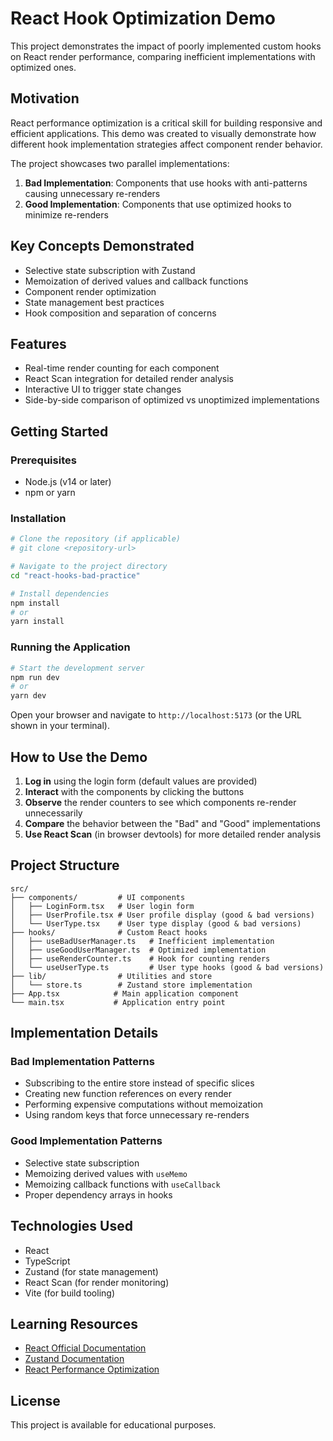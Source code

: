 # React Hook Optimization Demo

This project demonstrates the impact of poorly implemented custom hooks on React render performance, comparing inefficient implementations with optimized ones.

## Motivation

React performance optimization is a critical skill for building responsive and efficient applications. This demo was created to visually demonstrate how different hook implementation strategies affect component render behavior.

The project showcases two parallel implementations:

1. **Bad Implementation**: Components that use hooks with anti-patterns causing unnecessary re-renders
2. **Good Implementation**: Components that use optimized hooks to minimize re-renders

## Key Concepts Demonstrated

- Selective state subscription with Zustand
- Memoization of derived values and callback functions
- Component render optimization
- State management best practices
- Hook composition and separation of concerns

## Features

- Real-time render counting for each component
- React Scan integration for detailed render analysis
- Interactive UI to trigger state changes
- Side-by-side comparison of optimized vs unoptimized implementations

## Getting Started

### Prerequisites

- Node.js (v14 or later)
- npm or yarn

### Installation

```bash
# Clone the repository (if applicable)
# git clone <repository-url>

# Navigate to the project directory
cd "react-hooks-bad-practice"

# Install dependencies
npm install
# or
yarn install
```

### Running the Application

```bash
# Start the development server
npm run dev
# or
yarn dev
```

Open your browser and navigate to `http://localhost:5173` (or the URL shown in your terminal).

## How to Use the Demo

1. **Log in** using the login form (default values are provided)
2. **Interact** with the components by clicking the buttons
3. **Observe** the render counters to see which components re-render unnecessarily
4. **Compare** the behavior between the "Bad" and "Good" implementations
5. **Use React Scan** (in browser devtools) for more detailed render analysis

## Project Structure

```
src/
├── components/         # UI components
│   ├── LoginForm.tsx   # User login form
│   ├── UserProfile.tsx # User profile display (good & bad versions)
│   └── UserType.tsx    # User type display (good & bad versions)
├── hooks/              # Custom React hooks
│   ├── useBadUserManager.ts   # Inefficient implementation
│   ├── useGoodUserManager.ts  # Optimized implementation
│   ├── useRenderCounter.ts    # Hook for counting renders
│   └── useUserType.ts         # User type hooks (good & bad versions)
├── lib/                # Utilities and store
│   └── store.ts        # Zustand store implementation
├── App.tsx            # Main application component
└── main.tsx           # Application entry point
```

## Implementation Details

### Bad Implementation Patterns

- Subscribing to the entire store instead of specific slices
- Creating new function references on every render
- Performing expensive computations without memoization
- Using random keys that force unnecessary re-renders

### Good Implementation Patterns

- Selective state subscription
- Memoizing derived values with `useMemo`
- Memoizing callback functions with `useCallback`
- Proper dependency arrays in hooks

## Technologies Used

- React
- TypeScript
- Zustand (for state management)
- React Scan (for render monitoring)
- Vite (for build tooling)

## Learning Resources

- [React Official Documentation](https://reactjs.org/docs/hooks-intro.html)
- [Zustand Documentation](https://github.com/pmndrs/zustand)
- [React Performance Optimization](https://reactjs.org/docs/optimizing-performance.html)

## License

This project is available for educational purposes.
